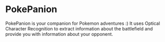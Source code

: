 # PokePanion

PokePanion is your companion for Pokemon adventures :) It uses Optical Character Recognition to extract information about the battlefield and provide you with information about your opponent.
